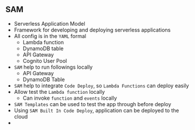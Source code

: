 ## SAM

- Serverless Application Model
- Framework for developing and deploying serverless applications
- All config is in the `YAML` formal
  - Lambda function
  - DynamoDB table
  - API Gateway
  - Cognito User Pool
- `SAM` help to run followings locally
  - API Gateway
  - DynamoDB Table
- `SAM` help to integrate `Code Deploy`, so `Lambda Functions` can deploy easily
- Allow test the `Lambda function` locally
  - Can invoke `function` and `events` locally
- `SAM Templates` can be used to test the app through before deploy
- Using `SAM Built In Code Deploy`, application can be deployed to the cloud
-
